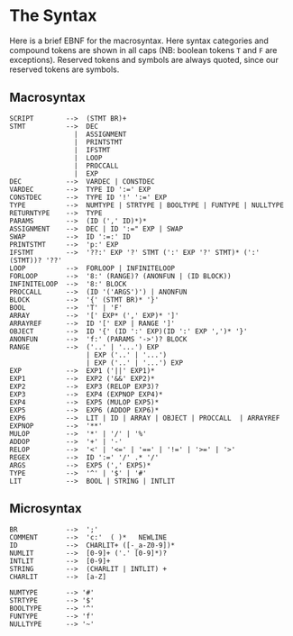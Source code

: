 The Syntax
==========

Here is a brief EBNF for the macrosyntax.  Here syntax categories and compound tokens are shown in all 
caps (NB: boolean tokens `T` and `F` are exceptions). Reserved tokens and symbols are always quoted, 
since our reserved tokens are symbols.  



Macrosyntax
-----------

    SCRIPT        -->  (STMT BR)+
    STMT          -->  DEC 
                    |  ASSIGNMENT
                    |  PRINTSTMT
                    |  IFSTMT
                    |  LOOP
                    |  PROCCALL
                    |  EXP
    DEC           -->  VARDEC | CONSTDEC
    VARDEC        -->  TYPE ID ':=' EXP 
    CONSTDEC      -->  TYPE ID '!' ':=' EXP 
    TYPE          -->  NUMTYPE | STRTYPE | BOOLTYPE | FUNTYPE | NULLTYPE
    RETURNTYPE    -->  TYPE
    PARAMS        -->  (ID (',' ID)*)*
    ASSIGNMENT    -->  DEC | ID ':=" EXP | SWAP
    SWAP          -->  ID ':=:' ID
    PRINTSTMT     -->  'p:' EXP
    IFSTMT        -->  '??:' EXP '?' STMT (':' EXP '?' STMT)* (':' (STMT))? '??'
    LOOP          -->  FORLOOP | INFINITELOOP
    FORLOOP       -->  '8:' (RANGE)? (ANONFUN | (ID BLOCK))
    INFINITELOOP  -->  '8:' BLOCK
    PROCCALL      -->  (ID '('ARGS')') | ANONFUN
    BLOCK         -->  '{' (STMT BR)* '}'
    BOOL          -->  'T' | 'F'
    ARRAY         -->  '[' EXP* (',' EXP)* ']'
    ARRAYREF      -->  ID '[' EXP | RANGE ']'
    OBJECT        -->  ID '{' (ID ':' EXP)(ID ':' EXP ',')* '}'
    ANONFUN       -->  'f:' (PARAMS '->')? BLOCK
    RANGE         -->  ('..' | '...') EXP 
                       | EXP ('..' | '...')
                       | EXP ('..' | '...') EXP
    EXP           -->  EXP1 ('||' EXP1)*
    EXP1          -->  EXP2 ('&&' EXP2)* 
    EXP2          -->  EXP3 (RELOP EXP3)?
    EXP3          -->  EXP4 (EXPNOP EXP4)*
    EXP4          -->  EXP5 (MULOP EXP5)*
    EXP5          -->  EXP6 (ADDOP EXP6)*
    EXP6          -->  LIT | ID | ARRAY | OBJECT | PROCCALL  | ARRAYREF     
    EXPNOP        -->  '**'
    MULOP         -->  '*' | '/' | '%' 
    ADDOP         -->  '+' | '-'
    RELOP         -->  '<' | '<=' | '==' | '!=' | '>=' | '>' 
    REGEX         -->  ID ':=' '/' .* '/'
    ARGS          -->  EXP5 (',' EXP5)*
    TYPE          -->  '^' | '$' | '#' 
    LIT           -->  BOOL | STRING | INTLIT

    
    
Microsyntax
-----------

    BR            -->  ';'
    COMMENT       -->  'c:'  ( )*   NEWLINE
    ID            -->  CHARLIT+ ([-_a-Z0-9])*
    NUMLIT        -->  [0-9]+ ('.' [0-9]*)?
    INTLIT        -->  [0-9]+
    STRING        -->  (CHARLIT | INTLIT) +
    CHARLIT       -->  [a-Z]
    
    NUMTYPE       --> '#'
    STRTYPE       --> '$'
    BOOLTYPE      --> '^'
    FUNTYPE       --> 'f'
    NULLTYPE      --> '~'

